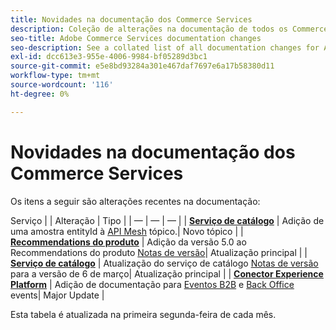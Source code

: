 ```yaml
---
title: Novidades na documentação dos Commerce Services
description: Coleção de alterações na documentação de todos os Commerce services
seo-title: Adobe Commerce Services documentation changes
seo-description: See a collated list of all documentation changes for Adobe Commerce Services and integration services.
exl-id: dcc613e3-955e-4006-9984-bf05289d3bc1
source-git-commit: e5e8bd93284a301e467daf7697e6a17b58380d11
workflow-type: tm+mt
source-wordcount: '116'
ht-degree: 0%

---
```


# Novidades na documentação dos Commerce Services

Os itens a seguir são alterações recentes na documentação:

Serviço | | Alteração | Tipo | | — | — | — | | [**Serviço de catálogo**](../catalog-service/guide-overview.md) | Adição de uma amostra entityId à [API Mesh](../catalog-service/mesh.md) tópico.| Novo tópico | | [**Recommendations do produto**](../product-recommendations/guide-overview.md) | Adição da versão 5.0 ao Recommendations do produto [Notas de versão](../product-recommendations/release-notes.md)| Atualização principal | | [**Serviço de catálogo**](../catalog-service/guide-overview.md) | Atualização do serviço de catálogo [Notas de versão](../catalog-service/release-notes.md) para a versão de 6 de março| Atualização principal | | [**Conector Experience Platform**](../experience-platform-connector/overview.md) | Adição de documentação para [Eventos B2B](https://experienceleague.adobe.com/docs/commerce-merchant-services/experience-platform-connector/event-forwarding/events.html#b2b-events) e [Back Office](https://experienceleague.adobe.com/docs/commerce-merchant-services/experience-platform-connector/event-forwarding/events.html#back-office-events) events| Major Update |

Esta tabela é atualizada na primeira segunda-feira de cada mês.
